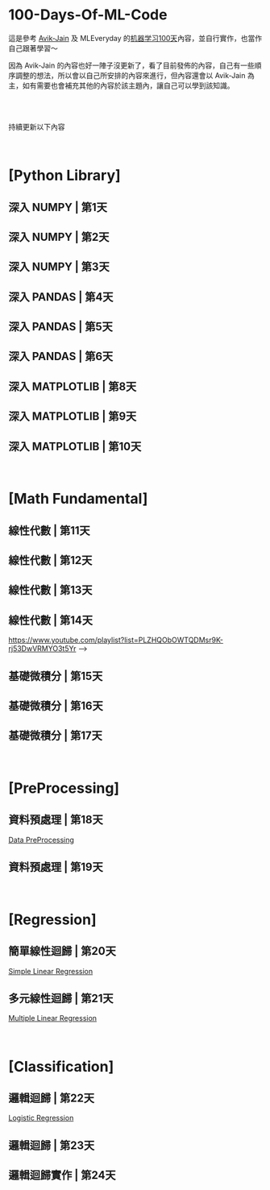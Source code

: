 # 100-Days-Of-ML-Code

這是參考 [Avik-Jain](https://github.com/Avik-Jain/100-Days-Of-ML-Code) 及 MLEveryday 的[机器学习100天](https://github.com/MLEveryday/100-Days-Of-ML-Code)內容，並自行實作，也當作自己跟著學習～


因為 Avik-Jain 的內容也好一陣子沒更新了，看了目前發佈的內容，自己有一些順序調整的想法，所以會以自己所安排的內容來進行，但內容還會以 Avik-Jain 為主，如有需要也會補充其他的內容於該主題內，讓自己可以學到該知識。

</br>
</br>	


持續更新以下內容

</br>	

# [Python Library]
## 深入 NUMPY | 第1天


## 深入 NUMPY | 第2天


## 深入 NUMPY | 第3天


## 深入 PANDAS | 第4天


## 深入 PANDAS | 第5天


## 深入 PANDAS | 第6天


## 深入 MATPLOTLIB | 第8天


## 深入 MATPLOTLIB | 第9天


## 深入 MATPLOTLIB | 第10天



</br>

# [Math Fundamental]

<!-- https://www.youtube.com/channel/UCYO_jab_esuFRV4b17AJtAw -->

## 線性代數 | 第11天  

<!-- Jumped To Brush up Linear Algebra | Day 26 
https://www.youtube.com/playlist?list=PLZHQObOWTQDPD3MizzM2xVFitgF8hE_ab -->

## 線性代數 | 第12天  
<!-- 
Jumped To Brush up Linear Algebra | Day 27 -->

## 線性代數 | 第13天  
<!--  Jumped To Brush up Linear Algebra | Day 28 -->

## 線性代數 | 第14天  
<!--  Jumped To Brush up Linear Algebra | Day 29 -->



https://www.youtube.com/playlist?list=PLZHQObOWTQDMsr9K-rj53DwVRMYO3t5Yr -->

## 基礎微積分 | 第15天  
<!--  Essence of calculus | Day 30  -->

## 基礎微積分 | 第16天  
<!--  Essence of calculus | Day 31  -->

## 基礎微積分 | 第17天  
<!-- Essence of calculus | Day 32  -->


</br>

# [PreProcessing]
## 資料預處理 | 第18天  
[Data PreProcessing](https://github.com/juidasci/100-Days-Of-ML-Code/blob/master/Day1.ipynb)

## 資料預處理 | 第19天

</br>

# [Regression]
## 簡單線性迴歸 | 第20天   
[Simple Linear Regression](https://github.com/juidasci/100-Days-Of-ML-Code/blob/master/Day2.ipynb)

## 多元線性迴歸 | 第21天
[Multiple Linear Regression](https://github.com/juidasci/100-Days-Of-ML-Code/blob/master/Day3.ipynb)

</br>

# [Classification]
## 邏輯迴歸 | 第22天 
[Logistic Regression](https://github.com/juidasci/100-Days-Of-ML-Code/blob/master/Day4.ipynb)

## 邏輯迴歸 | 第23天 

## 邏輯迴歸實作 | 第24天
<!-- 

Decision Trees | Day 23
Implementing Decision Trees | Day 25

</br>

# [Random Forests]

Random Forests | Day 33
Implementing Random Forests | Day 34



</br>

# [K Nearest Neighbours, KNN]
K Nearest Neighbours | Day 7
Implementation of K-NN | Day 11

</br>

# [Support Vector Machines, SVM]
Support Vector Machines | Day 9
Support Vector Machines | Day 12
Implementation of SVM | Day 14
Implemented SVM using Kernel Trick | Day 16


SVM and KNN | Day 10


</br>

# [Naive Bayes]
Naive Bayes Classifier | Day 13
Naive Bayes Classifier and Black Box Machine Learning | Day 15



</br>

# [Clust]
K Means Clustering | Day 43
K Means Clustering Implementation | Day 44

</br>

# [Hierarchical]
Hierarchical Clustering | Day 54

</br>

# [Association]


# [Scraping]
Web Scraping | Day 21


Introduction To Statistical Learning Theory | Day 24
https://bloomberg.github.io/foml/#home

The Learning Problem , Professor Yaser Abu-Mostafa | Day 19
https://www.youtube.com/watch?v=mbyG85GZ0PI&list=PLD63A284B7615313A&index=2&t=0s

Is Learning Feasible? | Day 22
https://www.youtube.com/watch?v=MEG35RDD7RA&index=2&list=PLD63A284B7615313A



</br>

# [Deep learning]
Started Deep learning Specialization on Coursera | Day 17
Deep learning Specialization on Coursera | Day 18
Started Deep learning Specialization Course 2 | Day 20
But what is a Neural Network? | Deep learning, chapter 1 | Day 35
Gradient descent, how neural networks learn | Deep learning, chapter 2 | Day 36
What is backpropagation really doing? | Deep learning, chapter 3 | Day 37


Backpropagation calculus | Deep learning, chapter 4 | Day 38

Deep Learning with Python, TensorFlow, and Keras tutorial | Day 39

Loading in your own data - Deep Learning basics with Python, TensorFlow and Keras p.2 | Day 40

Convolutional Neural Networks - Deep Learning basics with Python, TensorFlow and Keras p.3 | Day 41

Analyzing Models with TensorBoard - Deep Learning with Python, TensorFlow and Keras p.4 | Day 42

-->
